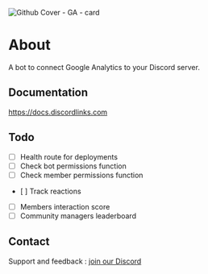 
![Github Cover - GA - card](https://github.com/SwagpoolHQ/Google-analytics-bot/assets/112695921/4a691ab9-cced-4618-a024-b8653c58ea6d)

# About
A bot to connect Google Analytics to your Discord server.


## Documentation
https://docs.discordlinks.com

## Todo

- [ ] Health route for deployments  
- [ ] Check bot permissions function  
- [ ] Check member permissions function  
- [ ] Track reactions  
- [ ] Members interaction score  
- [ ] Community managers leaderboard  

## Contact

Support and feedback : [join our Discord](https://discordlinks.me/gSojUYBK)

